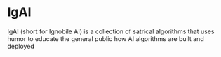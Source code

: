 # IgAI
IgAI (short for Ignobile AI) is a collection of satrical algorithms that uses humor to educate the general public how AI algorithms are built and deployed

